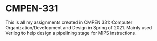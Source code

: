 # CMPEN-331
This is all my assignments created in CMPEN 331: Computer Organization/Development and Design in Spring of 2021. Mainly used Verilog to help design a pipelining stage for MIPS instructions. 
